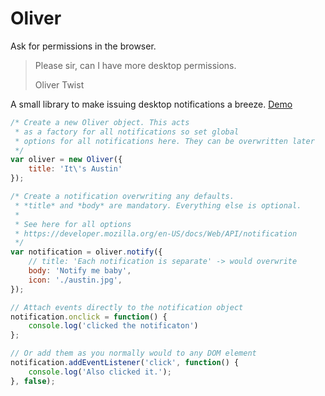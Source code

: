 Oliver
======

Ask for permissions in the browser.

> Please sir, can I have more desktop permissions.
>
>  Oliver Twist

A small library to make issuing desktop notifications a breeze. [Demo](http://htmlpreview.github.io/?https://github.com/ConnorAtherton/oliver/blob/master/example/index.html)

```js
/* Create a new Oliver object. This acts
 * as a factory for all notifications so set global
 * options for all notifications here. They can be overwritten later
 */
var oliver = new Oliver({
	title: 'It\'s Austin'
});

/* Create a notification overwriting any defaults.
 * *title* and *body* are mandatory. Everything else is optional.
 *
 * See here for all options
 * https://developer.mozilla.org/en-US/docs/Web/API/notification
 */
var notification = oliver.notify({
	// title: 'Each notification is separate' -> would overwrite
	body: 'Notify me baby',
	icon: './austin.jpg',
});

// Attach events directly to the notification object
notification.onclick = function() {
	console.log('clicked the notificaton')
};

// Or add them as you normally would to any DOM element
notification.addEventListener('click', function() {
	console.log('Also clicked it.');
}, false);

```